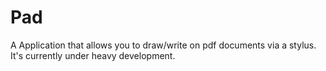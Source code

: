 # Pad

A Application that allows you to draw/write on pdf documents via a stylus.
It's currently under heavy development. 
